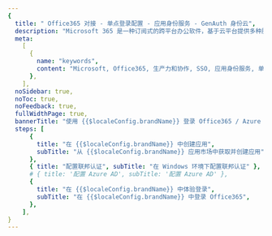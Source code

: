 ```yaml
---
{
  title: " Office365 对接 - 单点登录配置 - 应用身份服务 - GenAuth 身份云",
  description: "Microsoft 365 是一种订阅式的跨平台办公软件，基于云平台提供多种服务，通过将 Word，PowerPoint，Excel 和 Outlook，OneNote 等应用与 OneDrive, SharePoint, Microsoft Teams 等强大的云服务相结合，让任何人使用任何设备随时随地创建和共享内容。",
  meta:
    [
      {
        name: "keywords",
        content: "Microsoft, Office365, 生产力和协作, SSO, 应用身份服务, 单点登录配置, Authing身份云",
      },
    ],
  noSidebar: true,
  noToc: true,
  noFeedback: true,
  fullWidthPage: true,
  bannerTitle: "使用 {{$localeConfig.brandName}} 登录 Office365 / Azure 云",
  steps: [
      {
        title: "在 {{$localeConfig.brandName}} 中创建应用",
        subTitle: "从 {{$localeConfig.brandName}} 应用市场中获取并创建应用",
      },
      { title: "配置联邦认证", subTitle: "在 Windows 环境下配置联邦认证" },
      # { title: '配置 Azure AD', subTitle: '配置 Azure AD' },
      {
        title: "在 {{$localeConfig.brandName}} 中体验登录",
        subTitle: "在 {{$localeConfig.brandName}} 中登录 Office365",
      },
    ],
}
---
```


<IntegrationDetail/>
